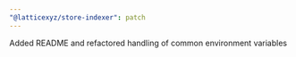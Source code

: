 ```yaml
---
"@latticexyz/store-indexer": patch
---
```


Added README and refactored handling of common environment variables
